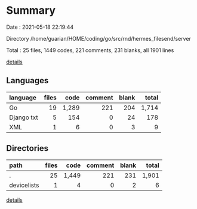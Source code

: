 # Summary

Date : 2021-05-18 22:19:44

Directory /home/guarian/HOME/coding/go/src/rnd/hermes_filesend/server

Total : 25 files,  1449 codes, 221 comments, 231 blanks, all 1901 lines

[details](details.md)

## Languages
| language | files | code | comment | blank | total |
| :--- | ---: | ---: | ---: | ---: | ---: |
| Go | 19 | 1,289 | 221 | 204 | 1,714 |
| Django txt | 5 | 154 | 0 | 24 | 178 |
| XML | 1 | 6 | 0 | 3 | 9 |

## Directories
| path | files | code | comment | blank | total |
| :--- | ---: | ---: | ---: | ---: | ---: |
| . | 25 | 1,449 | 221 | 231 | 1,901 |
| devicelists | 1 | 4 | 0 | 2 | 6 |

[details](details.md)